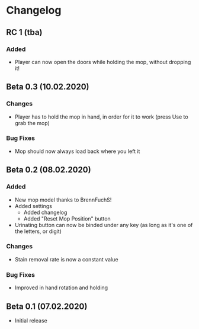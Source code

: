 # Changelog

## RC 1 (tba)

### Added

- Player can now open the doors while holding the mop, without dropping it!

## Beta 0.3 (10.02.2020)

### Changes

- Player has to hold the mop in hand, in order for it to work (press Use to grab the mop)

### Bug Fixes

- Mop should now always load back where you left it

## Beta 0.2 (08.02.2020)

### Added

- New mop model thanks to BrennFuchS!
- Added settings
  - Added changelog
  - Added "Reset Mop Position" button
- Urinating button can now be binded under any key (as long as it's one of the letters, or digit)

### Changes

- Stain removal rate is now a constant value

### Bug Fixes

- Improved in hand rotation and holding

## Beta 0.1 (07.02.2020)

- Initial release
